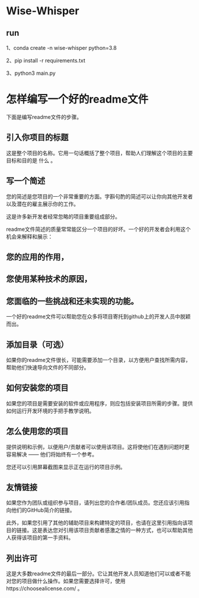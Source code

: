 # Wise-Whisper



## run
1、conda create -n wise-whisper python=3.8

2、pip install -r requirements.txt

3、python3 main.py

# 怎样编写一个好的readme文件
下面是编写readme文件的步骤。

## 引入你项目的标题
这是整个项目的名称。它用一句话概括了整个项目，帮助人们理解这个项目的主要目标和目的是 什么 。

## 写一个简述
您的简述是您项目的一个非常重要的方面。字斟句酌的简述可以让你向其他开发者以及潜在的雇主展示你的工作。

这是许多新开发者经常忽略的项目重要组成部分。

readme文件简述的质量常常能区分一个项目的好坏。一个好的开发者会利用这个机会来解释和展示：

## 您的应用的作用，
## 您使用某种技术的原因，
## 您面临的一些挑战和还未实现的功能。
一个好的readme文件可以帮助您在众多将项目寄托到github上的开发人员中脱颖而出。

## 添加目录（可选）
如果你的readme文件很长，可能需要添加一个目录，以方便用户查找所需内容，帮助他们快速导向文件的不同部分。

## 如何安装您的项目
如果您的项目是需要安装的软件或应用程序，则应包括安装项目所需的步骤。提供如何运行开发环境的手把手教学说明。

## 怎么使用您的项目
提供说明和示例，以便用户/贡献者可以使用该项目。这将使他们在遇到问题时更容易解决 —— 他们将始终有一个参考。

您还可以引用屏幕截图来显示正在运行的项目示例。

## 友情链接
如果您作为团队或组织参与项目，请列出您的合作者/团队成员。您还应该引用指向他们的GitHub简介的链接。

此外，如果您引用了其他的辅助项目来构建特定的项目，也请在这里引用指向该项目的链接。这是表达您对引用该项目贡献者感激之情的一种方式，也可以帮助其他人获得该项目的第一手资料。

## 列出许可
这是大多数readme文件的最后一部分。它让其他开发人员知道他们可以或者不能对您的项目做什么操作。如果您需要选择许可，使用https://choosealicense.com/ 。



